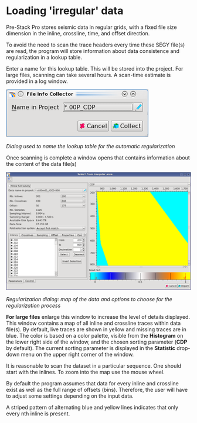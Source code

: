 # Loading 'irregular' data

Pre-Stack Pro stores seismic data in regular grids, with a fixed file size dimension in the inline, crossline, time, and offset direction.

To avoid the need to scan the trace headers every time these SEGY file\(s\) are read, the program will store information about data consistence and regularization in a lookup table.

Enter a name for this lookup table. This will be stored into the project. For large files, scanning can take several hours. A scan-time estimate is provided in a log window.

![](../../../../.gitbook/assets/001_import_irreg_data.png)

_Dialog used to name the lookup table for the automatic regularization_

Once scanning is complete a window opens that contains information about the content of the data file\(s\)

![](../../../../.gitbook/assets/002_import_irreg_data.png)

_Regularization dialog: map of the data and options to choose for the regularization process_

**For large files** enlarge this window to increase the level of details displayed. This window contains a map of all inline and crossline traces within data file\(s\). By default, live traces are shown in yellow and missing traces are in blue. The color is based on a color palette, visible from the **Histogram** on the lower right side of the window, and the chosen sorting parameter \(**CDP** by default\). The current sorting parameter is displayed in the **Statistic** drop-down menu on the upper right corner of the window.

It is reasonable to scan the dataset in a particular sequence. One should start with the inlines. To zoom into the map use the mouse wheel.

By default the program assumes that data for every inline and crossline exist as well as the full range of offsets \(bins\). Therefore, the user will have to adjust some settings depending on the input data.

A striped pattern of alternating blue and yellow lines indicates that only every nth inline is present.

